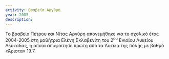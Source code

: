 ```yaml
---
activity: Βραβεία Αργύρη
year: 2005
description: 
---
```

Το βραβείο Πέτρου και Νίτας Αργύρη απονεμήθηκε για το σχολικό έτος 2004-2005 στη μαθήτρια Ελένη Σκλαβενίτη του 2<sup>ου</sup> Ενιαίου Λυκείου Λευκάδας, η οποία αποφοίτησε πρώτη από τα Λύκεια της πόλης με βαθμό «Άριστα» 19.7.

